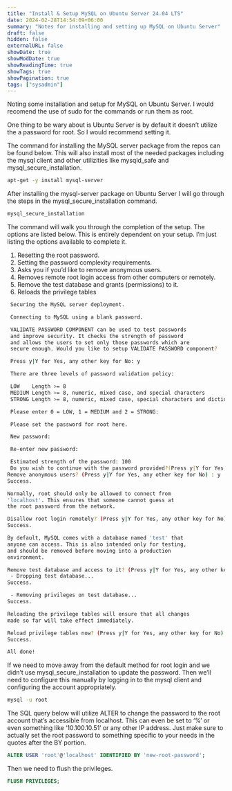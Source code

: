 ```yaml
---
title: "Install & Setup MySQL on Ubuntu Server 24.04 LTS"
date: 2024-02-28T14:54:09+06:00
summary: "Notes for installing and setting up MySQL on Ubuntu Server"
draft: false
hidden: false
externalURL: false
showDate: true
showModDate: true
showReadingTime: true
showTags: true
showPagination: true
tags: ["sysadmin"]
---
```


Noting some installation and setup for MySQL on Ubuntu Server. I would recomend the use of sudo for the commands or run them as root.

One thing to be wary about is Ubuntu Server is by default it doesn’t utilize the a password for root. So I would recommend setting it.

The command for installing the MySQL server package from the repos can be found below. This will also install most of the needed packages including the mysql client and other utilizities like mysqld_safe and mysql_secure_installation.

```sh
apt-get -y install mysql-server
```

After installing the mysql-server package on Ubuntu Server I will go through the steps in the mysql_secure_installation command.

```sh
mysql_secure_installation
```

The command will walk you through the completion of the setup. The options are listed below. This is entirely dependent on your setup. I’m just listing the options available to complete it.

1. Resetting the root password.
2. Setting the password complexity requirements.
3. Asks you if you’d like to remove anonymous users.
4. Removes remote root login access from other computers or remotely.
5. Remove the test database and grants (permissions) to it.
6. Reloads the privilege tables

```sh
 Securing the MySQL server deployment.

 Connecting to MySQL using a blank password.

 VALIDATE PASSWORD COMPONENT can be used to test passwords
 and improve security. It checks the strength of password
 and allows the users to set only those passwords which are
 secure enough. Would you like to setup VALIDATE PASSWORD component?

 Press y|Y for Yes, any other key for No: y

 There are three levels of password validation policy:

 LOW    Length >= 8
 MEDIUM Length >= 8, numeric, mixed case, and special characters
 STRONG Length >= 8, numeric, mixed case, special characters and dictionary file

 Please enter 0 = LOW, 1 = MEDIUM and 2 = STRONG: 

 Please set the password for root here.

 New password: 

 Re-enter new password: 

 Estimated strength of the password: 100 
 Do you wish to continue with the password provided?(Press y|Y for Yes, any other key for No) : y
Remove anonymous users? (Press y|Y for Yes, any other key for No) : y
Success.

Normally, root should only be allowed to connect from
'localhost'. This ensures that someone cannot guess at
the root password from the network.

Disallow root login remotely? (Press y|Y for Yes, any other key for No) : y
Success.

By default, MySQL comes with a database named 'test' that
anyone can access. This is also intended only for testing,
and should be removed before moving into a production
environment.

Remove test database and access to it? (Press y|Y for Yes, any other key for No) : y
 - Dropping test database...
Success.

 - Removing privileges on test database...
Success.

Reloading the privilege tables will ensure that all changes
made so far will take effect immediately.

Reload privilege tables now? (Press y|Y for Yes, any other key for No) : y
Success.

All done! 
```

If we need to move away from the default method for root login and we didn’t use mysql_secure_installation to update the password. Then we’ll need to configure this manually by logging in to the mysql client and configuring the account appropriately.

```sh
mysql -u root
```

The SQL query below will utilize ALTER to change the password to the root account that’s accessible from localhost. This can even be set to ‘%’ or even something like ‘10.100.10.51’ or any other IP address. Just make sure to actually set the root password to something specific to your needs in the quotes after the BY portion.

```sql
ALTER USER 'root'@'localhost' IDENTIFIED BY 'new-root-password';
```

Then we need to flush the privileges.

```sql
FLUSH PRIVILEGES;
```